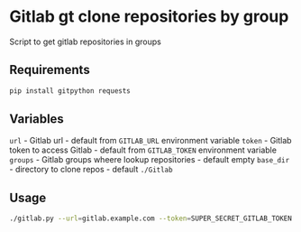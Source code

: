 Gitlab gt clone repositories by group
===================

Script to get gitlab repositories in groups

Requirements
------------

```bash
pip install gitpython requests
```

Variables
------------

`url` - Gitlab url - default from `GITLAB_URL` environment variable
`token` - Gitlab token to access Gitlab - default from `GITLAB_TOKEN` environment variable
`groups` - Gitlab groups wheere lookup repositories - default empty
`base_dir` - directory to clone repos - default `./Gitlab`

Usage
--------------

```bash
./gitlab.py --url=gitlab.example.com --token=SUPER_SECRET_GITLAB_TOKEN --groups first-group,second_group,third,group --base_dir gitlab_dir
```
